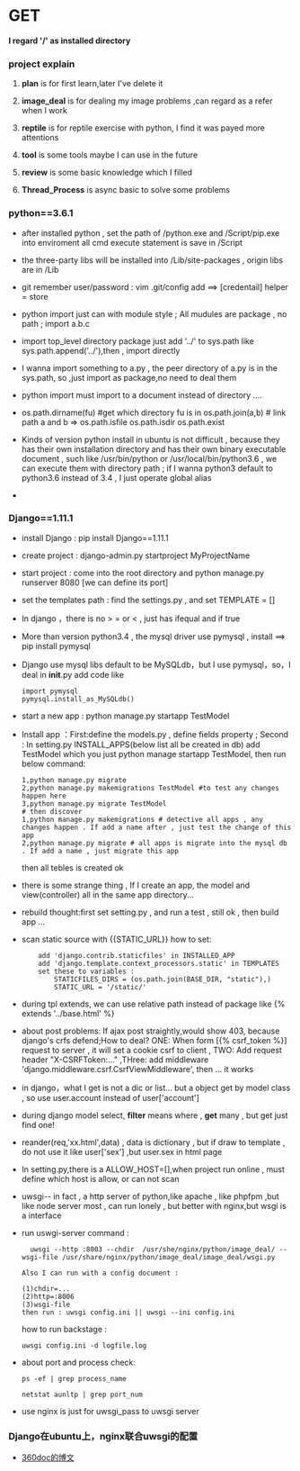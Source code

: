
# GET  

**I regard '/' as installed directory**  

### project explain  

1. **plan** is for first learn,later I've delete it  

2. **image_deal** is for dealing my image problems ,can regard as a refer when I work

3. **reptile** is for reptile exercise with python, I find it was payed more attentions  

4. **tool** is some tools maybe I can use in the future  

5. **review** is some basic knowledge which I filled  

6. **Thread_Process** is async basic to solve some problems  


### python==3.6.1  

* after installed python , set the path of /python.exe and /Script/pip.exe into enviroment  all cmd execute statement is save in /Script
  
* the three-party libs will be installed into /Lib/site-packages , origin libs are in /Lib  

* git remember user/password : vim .git/config add ==> [credentail] helper = store  

* python import just can with module style ; All mudules are package , no path ; import a.b.c

* import top_level directory package just add '../' to sys.path like sys.path.append('../'),then , import directly  

* I wanna import something to a.py , the peer directory of a.py is in the sys.path, so ,just import as package,no need to deal them

* python import must import to a document instead of directory  ....  

* os.path.dirname(fu) #get which directory fu is in  os.path.join(a,b) # link path a and b => os.path.isfile  os.path.isdir os.path.exist  

* Kinds of version python install in ubuntu is not difficult , because they has their own installation directory and has their own binary executable document , such like /usr/bin/python  or /usr/local/bin/python3.6 , we can execute them with directory path ; if I wanna python3 default to python3.6 instead of 3.4 , I just operate global alias  

* 

### Django==1.11.1  

* install Django : pip install Django==1.11.1  

* create project : django-admin.py startproject MyProjectName  

* start project : come into the root directory and python manage.py runserver 8080 [we can define its port]  

* set the templates path : find the settings.py , and set TEMPLATE = []  

* In django ，there is no > = or < , just has ifequal and if true  

* More than version python3.4 , the mysql driver use pymysql , install ==> pip install pymysql 

* Django use mysql libs default to be MySQLdb，but I use pymysql，so，I deal in __init__.py add code like 
	```
	import pymysql  
	pymysql.install_as_MySQLdb()
	```

* start a new app : python manage.py startapp TestModel

* Install app ：First:define the models.py , define fields property ; Second : In setting.py INSTALL_APPS(below list all be created in db) add TestModel which you just python manage startapp TestModel, then run below command:
	```
	1,python manage.py migrate	
	2,python manage.py makemigrations TestModel	#to test any changes happen here
	3,python manage.py migrate TestModel	
	# then discover
	1,python manage.py makemigrations # detective all apps , any changes happen . If add a name after , just test the change of this app
	2,python manage.py migrate # all apps is migrate into the mysql db . If add a name , just migrate this app
	```
	then all tebles is created ok  

* there is some strange thing , If I create an app, the model and view(controller) all in the same app directory...  

* rebuild thought:first set setting.py , and run a test , still ok , then build app ...  

* scan static source with {{STATIC_URL}} how to set:
	```
		add 'django.contrib.staticfiles' in INSTALLED_APP
		add 'django.template.context_processors.static' in TEMPLATES
		set these to variables :
			STATICFILES_DIRS = (os.path.join(BASE_DIR, "static"),)
			STATIC_URL = '/static/'  
	```  

* during tpl extends, we can use relative path instead of package like {% extends '../base.html' %}  

* about post problems: If ajax post straightly,would show 403, because django's crfs defend;How to deal? ONE: When form [{% csrf_token %}] request to server , it will set a cookie csrf to client , TWO: Add request header "X-CSRFToken:..." ,THree: add middleware 'django.middleware.csrf.CsrfViewMiddleware', then ... it works  

* in django，what I get is not a dic or list... but a object get by model class , so use user.account instead of user['account']  

* during django model select, **filter** means where , **get** many , but get just find one!  

* reander(req,'xx.html',data) , data is dictionary , but if draw to template , do not use it like user['sex'] ,but user.sex in html page  

* In setting.py,there is a ALLOW_HOST=[],when project run online , must define which host is allow, or can not scan  

* uwsgi-- in fact , a http server of python,like apache , like phpfpm ,but like node server most ,  can run lonely , but better with nginx,but wsgi is a interface  

* run uswgi-server command :
	```
	  uwsgi --http :8003 --chdir  /usr/she/nginx/python/image_deal/ --wsgi-file /usr/share/nginx/python/image_deal/image_deal/wsgi.py  
	```
	  Also I can run with a config document :
	```
	(1)chdir=...
	(2)http=:8006
	(3)wsgi-file
	then run : uwsgi config.ini || uwsgi --ini config.ini 
	```
	how to run backstage : 
	```
	uwsgi config.ini -d logfile.log
	```  

* about port and process check:
	```
	ps -ef | grep process_name 

	netstat aunltp | grep port_num
	```  

* use nginx is just for uwsgi_pass to uwsgi server  

### Django在ubuntu上，nginx联合uwsgi的配置  

* [360doc的博文](http://www.360doc.com/content/17/0602/13/29497481_659267502.shtml)   








